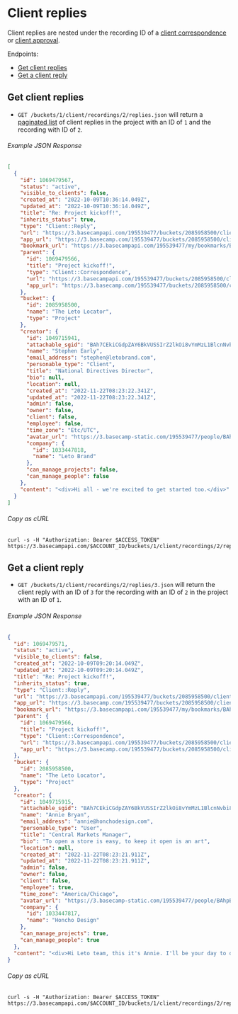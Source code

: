 Client replies
==============

Client replies are nested under the recording ID of a [client correspondence][correspondences] or [client approval][approvals].

Endpoints:

- [Get client replies](#get-client-replies)
- [Get a client reply](#get-a-client-reply)

Get client replies
------------------

* `GET /buckets/1/client/recordings/2/replies.json` will return a [paginated list][pagination] of client replies in the project with an ID of `1` and the recording with ID of `2`.

###### Example JSON Response
<!-- START GET /buckets/1/client/recordings/2/replies.json -->
```json
[
  {
    "id": 1069479567,
    "status": "active",
    "visible_to_clients": false,
    "created_at": "2022-10-09T10:36:14.049Z",
    "updated_at": "2022-10-09T10:36:14.049Z",
    "title": "Re: Project kickoff!",
    "inherits_status": true,
    "type": "Client::Reply",
    "url": "https://3.basecampapi.com/195539477/buckets/2085958500/client/replies/1069479567.json",
    "app_url": "https://3.basecamp.com/195539477/buckets/2085958500/client/correspondences/1069479566#__recording_1069479567",
    "bookmark_url": "https://3.basecampapi.com/195539477/my/bookmarks/BAh7CEkiCGdpZAY6BkVUSSIuZ2lkOi8vYmMzL1JlY29yZGluZy8xMDY5NDc5NTY3P2V4cGlyZXNfaW4GOwBUSSIMcHVycG9zZQY7AFRJIg1yZWFkYWJsZQY7AFRJIg9leHBpcmVzX2F0BjsAVDA=--9ff5d4f77619de8b3657b8b4fbe22e9d0b7c2b5a.json",
    "parent": {
      "id": 1069479566,
      "title": "Project kickoff!",
      "type": "Client::Correspondence",
      "url": "https://3.basecampapi.com/195539477/buckets/2085958500/client/correspondences/1069479566.json",
      "app_url": "https://3.basecamp.com/195539477/buckets/2085958500/client/correspondences/1069479566"
    },
    "bucket": {
      "id": 2085958500,
      "name": "The Leto Locator",
      "type": "Project"
    },
    "creator": {
      "id": 1049715941,
      "attachable_sgid": "BAh7CEkiCGdpZAY6BkVUSSIrZ2lkOi8vYmMzL1BlcnNvbi8xMDQ5NzE1OTQxP2V4cGlyZXNfaW4GOwBUSSIMcHVycG9zZQY7AFRJIg9hdHRhY2hhYmxlBjsAVEkiD2V4cGlyZXNfYXQGOwBUMA==--10099ab54fac5884db30b9bd897ea030023d4d0a",
      "name": "Stephen Early",
      "email_address": "stephen@letobrand.com",
      "personable_type": "Client",
      "title": "National Directives Director",
      "bio": null,
      "location": null,
      "created_at": "2022-11-22T08:23:22.341Z",
      "updated_at": "2022-11-22T08:23:22.341Z",
      "admin": false,
      "owner": false,
      "client": false,
      "employee": false,
      "time_zone": "Etc/UTC",
      "avatar_url": "https://3.basecamp-static.com/195539477/people/BAhpBOVkkT4=--33e3fc268c87411378691c71b6f13658e0b40967/avatar?v=1",
      "company": {
        "id": 1033447818,
        "name": "Leto Brand"
      },
      "can_manage_projects": false,
      "can_manage_people": false
    },
    "content": "<div>Hi all - we're excited to get started too.</div>"
  }
]
```
<!-- END GET /buckets/1/client/recordings/2/replies.json -->
###### Copy as cURL

``` shell
curl -s -H "Authorization: Bearer $ACCESS_TOKEN" https://3.basecampapi.com/$ACCOUNT_ID/buckets/1/client/recordings/2/replies.json
```

Get a client reply
------------------

* `GET /buckets/1/client/recordings/2/replies/3.json` will return the client reply with an ID of `3` for the recording with an ID of `2` in the project with an ID of `1`.

###### Example JSON Response
<!-- START GET /buckets/1/client/recordings/2/replies/3.json -->
```json
{
  "id": 1069479571,
  "status": "active",
  "visible_to_clients": false,
  "created_at": "2022-10-09T09:20:14.049Z",
  "updated_at": "2022-10-09T09:20:14.049Z",
  "title": "Re: Project kickoff!",
  "inherits_status": true,
  "type": "Client::Reply",
  "url": "https://3.basecampapi.com/195539477/buckets/2085958500/client/replies/1069479571.json",
  "app_url": "https://3.basecamp.com/195539477/buckets/2085958500/client/correspondences/1069479566#__recording_1069479571",
  "bookmark_url": "https://3.basecampapi.com/195539477/my/bookmarks/BAh7CEkiCGdpZAY6BkVUSSIuZ2lkOi8vYmMzL1JlY29yZGluZy8xMDY5NDc5NTcxP2V4cGlyZXNfaW4GOwBUSSIMcHVycG9zZQY7AFRJIg1yZWFkYWJsZQY7AFRJIg9leHBpcmVzX2F0BjsAVDA=--c711ae715330c9d458072698256fec0d86abd15e.json",
  "parent": {
    "id": 1069479566,
    "title": "Project kickoff!",
    "type": "Client::Correspondence",
    "url": "https://3.basecampapi.com/195539477/buckets/2085958500/client/correspondences/1069479566.json",
    "app_url": "https://3.basecamp.com/195539477/buckets/2085958500/client/correspondences/1069479566"
  },
  "bucket": {
    "id": 2085958500,
    "name": "The Leto Locator",
    "type": "Project"
  },
  "creator": {
    "id": 1049715915,
    "attachable_sgid": "BAh7CEkiCGdpZAY6BkVUSSIrZ2lkOi8vYmMzL1BlcnNvbi8xMDQ5NzE1OTE1P2V4cGlyZXNfaW4GOwBUSSIMcHVycG9zZQY7AFRJIg9hdHRhY2hhYmxlBjsAVEkiD2V4cGlyZXNfYXQGOwBUMA==--aeb392ebf54ffd820e45f27add22bae3a8c7da56",
    "name": "Annie Bryan",
    "email_address": "annie@honchodesign.com",
    "personable_type": "User",
    "title": "Central Markets Manager",
    "bio": "To open a store is easy, to keep it open is an art",
    "location": null,
    "created_at": "2022-11-22T08:23:21.911Z",
    "updated_at": "2022-11-22T08:23:21.911Z",
    "admin": false,
    "owner": false,
    "client": false,
    "employee": true,
    "time_zone": "America/Chicago",
    "avatar_url": "https://3.basecamp-static.com/195539477/people/BAhpBMtkkT4=--9927c47a4cbee30a7f9aea667882496aba799149/avatar?v=1",
    "company": {
      "id": 1033447817,
      "name": "Honcho Design"
    },
    "can_manage_projects": true,
    "can_manage_people": true
  },
  "content": "<div>Hi Leto team, this it's Annie. I'll be your day to day contact for the project, so keep me on your speed dial (or speed email, perhaps more accurately!) Feel free to reach out to me with any questions at all, and I'll be posting up some outlines, timelines, etc. very shortly.</div>"
}
```
<!-- END GET /buckets/1/client/recordings/2/replies/3.json -->
###### Copy as cURL

``` shell
curl -s -H "Authorization: Bearer $ACCESS_TOKEN" https://3.basecampapi.com/$ACCOUNT_ID/buckets/1/client/recordings/2/replies/3.json
```

[pagination]: https://github.com/basecamp/bc3-api/blob/master/README.md#pagination
[correspondences]: https://github.com/basecamp/bc3-api/blob/master/sections/client_correspondences.md#client-correspondences
[approvals]: https://github.com/basecamp/bc3-api/blob/master/sections/client_approvals.md#client-approvals
